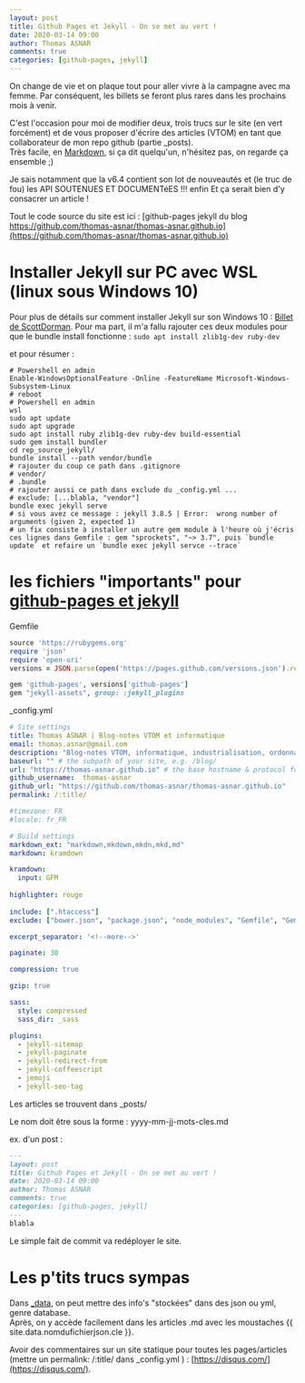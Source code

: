 ```yaml
---
layout: post
title: Github Pages et Jekyll - On se met au vert !
date: 2020-03-14 09:00
author: Thomas ASNAR
comments: true
categories: [github-pages, jekyll]
---
```

On change de vie et on plaque tout pour aller vivre à la campagne avec ma femme. Par conséquent, les billets se feront plus rares dans les prochains mois à venir.

C'est l'occasion pour moi de modifier deux, trois trucs sur le site (en vert forcément) et de vous proposer d'écrire des articles (VTOM) en tant que collaborateur de mon repo github (partie _posts).  
Très facile, en [Markdown](https://github.com/adam-p/markdown-here/wiki/Markdown-Cheatsheet), si ça dit quelqu'un, n'hésitez pas, on regarde ça ensemble ;)

Je sais notamment que la v6.4 contient son lot de nouveautés et (le truc de fou) les API SOUTENUES ET DOCUMENTéES !!! enfin
Et ça serait bien d'y consacrer un article !

Tout le code source du site est ici : [github-pages jekyll du blog https://github.com/thomas-asnar/thomas-asnar.github.io](https://github.com/thomas-asnar/thomas-asnar.github.io)

<!--more-->

# Installer Jekyll sur PC avec WSL (linux sous Windows 10)
Pour plus de détails sur comment installer Jekyll sur son Windows 10 : [Billet de ScottDorman](https://scottdorman.blog/2019/02/27/running-jekyll-on-wsl/). Pour ma part, il m'a fallu rajouter ces deux modules pour que le bundle install fonctionne :  `sudo apt install zlib1g-dev ruby-dev`

et pour résumer : 
```
# Powershell en admin
Enable-WindowsOptionalFeature -Online -FeatureName Microsoft-Windows-Subsystem-Linux
# reboot
# Powershell en admin
wsl
sudo apt update
sudo apt upgrade
sudo apt install ruby zlib1g-dev ruby-dev build-essential
sudo gem install bundler
cd rep_source_jekyll/
bundle install --path vendor/bundle
# rajouter du coup ce path dans .gitignore
# vendor/
# .bundle
# rajouter aussi ce path dans exclude du _config.yml ...
# exclude: [...blabla, "vendor"]
bundle exec jekyll serve
# si vous avez ce message : jekyll 3.8.5 | Error:  wrong number of arguments (given 2, expected 1)
# un fix consiste à installer un autre gem module à l'heure où j'écris ces lignes dans Gemfile : gem "sprockets", "~> 3.7", puis `bundle update` et refaire un `bundle exec jekyll servce --trace`
```

# les fichiers "importants" pour [github-pages et jekyll](https://jekyllrb.com/docs/github-pages/)
Gemfile 
```ruby
source 'https://rubygems.org'
require 'json'
require 'open-uri'
versions = JSON.parse(open('https://pages.github.com/versions.json').read)

gem 'github-pages', versions['github-pages']
gem "jekyll-assets", group: :jekyll_plugins
```

_config.yml
```yml
# Site settings
title: Thomas ASNAR | Blog-notes VTOM et informatique
email: thomas.asnar@gmail.com
description: "Blog-notes VTOM, informatique, industrialisation, ordonnancement, DevOps"
baseurl: "" # the subpath of your site, e.g. /blog/
url: "https://thomas-asnar.github.io" # the base hostname & protocol for your site
github_username:  thomas-asnar
github_url: "https://github.com/thomas-asnar/thomas-asnar.github.io"
permalink: /:title/

#timezone: FR
#locale: fr_FR

# Build settings
markdown_ext: "markdown,mkdown,mkdn,mkd,md"
markdown: kramdown

kramdown:
  input: GFM
  
highlighter: rouge
  
include: [".htaccess"]
exclude: ["bower.json", "package.json", "node_modules", "Gemfile", "Gemfile.lock","_build", "vendor", ".bundle"]

excerpt_separator: '<!--more-->'

paginate: 30

compression: true

gzip: true

sass:
  style: compressed
  sass_dir: _sass

plugins:
  - jekyll-sitemap
  - jekyll-paginate
  - jekyll-redirect-from
  - jekyll-coffeescript
  - jemoji
  - jekyll-seo-tag
```

Les articles se trouvent dans _posts/

Le nom doit être sous la forme : yyyy-mm-jj-mots-cles.md

ex. d'un post : 
```markdown
---
layout: post
title: Github Pages et Jekyll - On se met au vert !
date: 2020-03-14 09:00
author: Thomas ASNAR
comments: true
categories: [github-pages, jekyll]
---
blabla
```

Le simple fait de commit va redéployer le site.

# Les p'tits trucs sympas
Dans [_data](https://jekyllrb.com/docs/datafiles/), on peut mettre des info's "stockées" dans des json ou yml, genre database.  
Après, on y accède facilement dans les articles .md avec les moustaches {{ site.data.nomdufichierjson.cle }}.

Avoir des commentaires sur un site statique pour toutes les pages/articles (mettre un permalink: /:title/ dans _config.yml ) : [https://disqus.com/](https://disqus.com/).